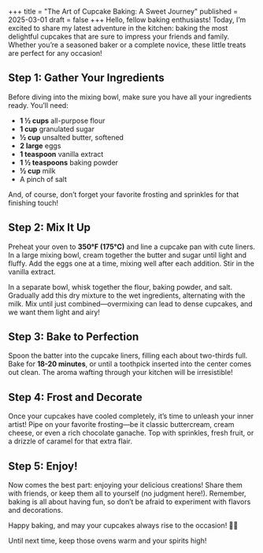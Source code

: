 +++
title = "The Art of Cupcake Baking: A Sweet Journey"
published = 2025-03-01
draft = false
+++
Hello, fellow baking enthusiasts! Today, I’m excited to share my latest adventure in the kitchen: baking the most delightful cupcakes that are sure to impress your friends and family. Whether you’re a seasoned baker or a complete novice, these little treats are perfect for any occasion!

## Step 1: Gather Your Ingredients

Before diving into the mixing bowl, make sure you have all your ingredients ready. You’ll need:

- **1 ½ cups** all-purpose flour
- **1 cup** granulated sugar
- **½ cup** unsalted butter, softened
- **2 large** eggs
- **1 teaspoon** vanilla extract
- **1 ½ teaspoons** baking powder
- **½ cup** milk
- A pinch of salt

And, of course, don’t forget your favorite frosting and sprinkles for that finishing touch!

## Step 2: Mix It Up

Preheat your oven to **350°F (175°C)** and line a cupcake pan with cute liners. In a large mixing bowl, cream together the butter and sugar until light and fluffy. Add the eggs one at a time, mixing well after each addition. Stir in the vanilla extract.

In a separate bowl, whisk together the flour, baking powder, and salt. Gradually add this dry mixture to the wet ingredients, alternating with the milk. Mix until just combined—overmixing can lead to dense cupcakes, and we want them light and airy!

## Step 3: Bake to Perfection

Spoon the batter into the cupcake liners, filling each about two-thirds full. Bake for **18-20 minutes**, or until a toothpick inserted into the center comes out clean. The aroma wafting through your kitchen will be irresistible!

## Step 4: Frost and Decorate

Once your cupcakes have cooled completely, it’s time to unleash your inner artist! Pipe on your favorite frosting—be it classic buttercream, cream cheese, or even a rich chocolate ganache. Top with sprinkles, fresh fruit, or a drizzle of caramel for that extra flair.

## Step 5: Enjoy!

Now comes the best part: enjoying your delicious creations! Share them with friends, or keep them all to yourself (no judgment here!). Remember, baking is all about having fun, so don’t be afraid to experiment with flavors and decorations.

Happy baking, and may your cupcakes always rise to the occasion! 🍰✨

Until next time, keep those ovens warm and your spirits high!
